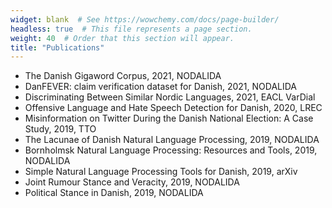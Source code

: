 ```yaml
---
widget: blank  # See https://wowchemy.com/docs/page-builder/
headless: true  # This file represents a page section.
weight: 40  # Order that this section will appear.
title: "Publications"
---
```

* The Danish Gigaword Corpus, 2021, NODALIDA
* DanFEVER: claim verification dataset for Danish, 2021, NODALIDA
* Discriminating Between Similar Nordic Languages, 2021, EACL VarDial
* Offensive Language and Hate Speech Detection for Danish, 2020, LREC
* Misinformation on Twitter During the Danish National Election: A Case Study, 2019, TTO
* The Lacunae of Danish Natural Language Processing, 2019, NODALIDA
* Bornholmsk Natural Language Processing: Resources and Tools, 2019, NODALIDA
* Simple Natural Language Processing Tools for Danish, 2019, arXiv
* Joint Rumour Stance and Veracity, 2019, NODALIDA
* Political Stance in Danish, 2019, NODALIDA
